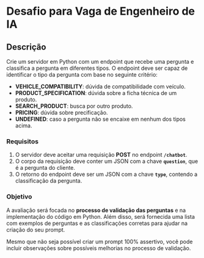 # Desafio para Vaga de Engenheiro de IA

## Descrição

Crie um servidor em Python com um endpoint que recebe uma pergunta e classifica a pergunta em diferentes tipos. O endpoint deve ser capaz de identificar o tipo da pergunta com base no seguinte critério:

- **VEHICLE_COMPATIBILITY**: dúvida de compatibilidade com veículo.
- **PRODUCT_SPECIFICATION**: dúvida sobre a ficha técnica de um produto.
- **SEARCH_PRODUCT**: busca por outro produto.
- **PRICING**: dúvida sobre precificação.
- **UNDEFINED**: caso a pergunta não se encaixe em nenhum dos tipos acima.

### Requisitos

1. O servidor deve aceitar uma requisição **POST** no endpoint **`/chatbot`**.
2. O corpo da requisição deve conter um JSON com a chave **`question`**, que é a pergunta do cliente.
3. O retorno do endpoint deve ser um JSON com a chave **`type`**, contendo a classificação da pergunta.

### Objetivo

A avaliação será focada no **processo de validação das perguntas** e na implementação do código em Python. Além disso, será fornecida uma lista com exemplos de perguntas e as classificações corretas para ajudar na criação do seu prompt.

Mesmo que não seja possível criar um prompt 100% assertivo, você pode incluir observações sobre possíveis melhorias no processo de validação.